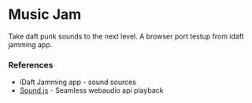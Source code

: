 # Music Jam

Take daft punk sounds to the next level. A browser port testup from idaft jamming app.

### References
- iDaft Jamming app - sound sources
- [Sound.js](https://github.com/kittykatattack/sound.js) - Seamless webaudio api playback
